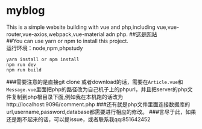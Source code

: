 # myblog
This is a simple website building with vue and php,including vue,vue-router,vue-axios,webpack,vue-material adn php.
##[这是网站](http://www.zengxihao.xyz)<br>
##You can use yarn or npm to install this project. <br>运行环境：node,npm,phpstudy
```
yarn install or npm install
npm run dev
npm run build
```
###需要注意的是直接git clone 或者download的话，需要在`Article.vue`和`Message.vue`里面把php的路径改为自己机子上的phpurl，并且把server的php文件复制到php根目录下面,例如我在本机跑的话改为http://localhost:9096/comment.php
###还有就是php文件里面连接数据库的url,username,password,database都需要进行相应的修改。
###言尽于此，如果还是跑不起来的话，可以提issue，或者联系我qq:851642452
